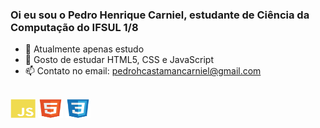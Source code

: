 ### Oi eu sou o Pedro Henrique Carniel, estudante de Ciência da Computação do IFSUL 1/8 

- 🔭 Atualmente apenas estudo
- 🌱 Gosto de estudar HTML5, CSS e JavaScript
- 📫 Contato no email: pedrohcastamancarniel@gmail.com 


<div style="display: inline_block"><br>
  <img align="center" alt="Pedro-Js" height="30" width="40" src="https://raw.githubusercontent.com/devicons/devicon/master/icons/javascript/javascript-plain.svg">
  <img align="center" alt="Pedro-HTML-HTML" height="30" width="40" src="https://raw.githubusercontent.com/devicons/devicon/master/icons/html5/html5-original.svg">
  <img align="center" alt="Pedro-CSS" height="30" width="40" src="https://raw.githubusercontent.com/devicons/devicon/master/icons/css3/css3-original.svg">
  
  
  ##
 

</div>
